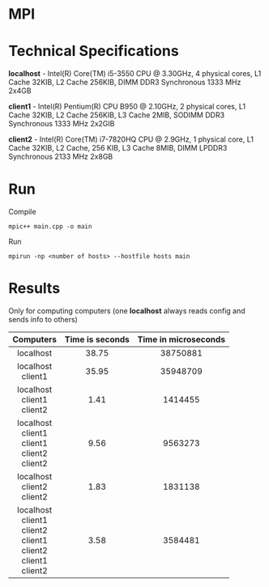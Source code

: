 # MPI

# Technical Specifications

**localhost** - Intel(R) Core(TM) i5-3550 CPU @ 3.30GHz, 4 physical cores, L1 Cache 32KIB, L2 Cache 256KIB, DIMM DDR3 Synchronous 1333 MHz 2x4GB

**client1** - Intel(R) Pentium(R) CPU B950 @ 2.10GHz, 2 physical cores, L1 Cache 32KIB, L2 Cache 256KIB, L3 Cache 2MIB, SODIMM DDR3 Synchronous 1333 MHz 2x2GIB

**client2** - Intel(R)	Core(TM) i7-7820HQ CPU @ 2.9GHz, 1 physical core, L1 Cache 32KIB, L2 Cache, 256 KIB, L3 Cache 8MIB, DIMM LPDDR3 Synchronous 2133 MHz 2x8GB

# Run

Compile
```
mpic++ main.cpp -o main
```
Run
```
mpirun -np <number of hosts> --hostfile hosts main
```

# Results

Only for computing computers (one **localhost** always reads config and sends info to others)

| Computers                                                                   | Time is seconds | Time in microseconds |
|:---------------------------------------------------------------------------:|:----:|:-------:|
| localhost                                                                   | 38.75| 38750881|
| localhost<br>client1                                                        | 35.95| 35948709|
| localhost<br>client1<br>client2                                             | 1.41 | 1414455 | 
| localhost<br>client1<br>client1<br>client2<br>client2                       | 9.56 | 9563273 |
| localhost<br>client2<br>client2                                             | 1.83 | 1831138 |
| localhost<br>client1<br>client2<br>client1<br>client2<br>client1<br>client2 | 3.58 | 3584481 |
